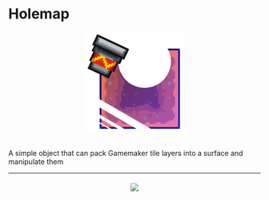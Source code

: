 # Holemap
<p align="center">
  <img width="200px" src="https://github.com/ElectroDev1/Holemap/blob/main/holemap_logo.png">
</p>
<br>
 A simple object that can pack Gamemaker tile layers into a surface and manipulate them
<br>
<hr>
<p align="center" style="margin-top:20px;">
  <img src="https://github.com/ElectroDev1/Holemap/blob/main/showcase.gif">
</p>

